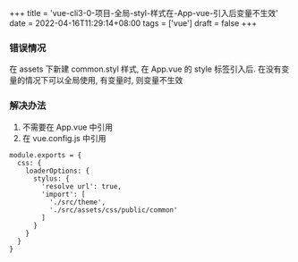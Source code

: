 +++
title = 'vue-cli3-0-项目-全局-styl-样式在-App-vue-引入后变量不生效'
date = 2022-04-16T11:29:14+08:00
tags = ['vue']
draft = false
+++

### 错误情况
在 assets 下新建 common.styl 样式, 在 App.vue 的 style 标签引入后. 在没有变量的情况下可以全局使用, 有变量时, 则变量不生效

### 解决办法
1. 不需要在 App.vue 中引用
2. 在 vue.config.js 中引用
```
module.exports = {
  css: {
    loaderOptions: {
      stylus: {
        'resolve url': true,
        'import': [
          './src/theme',
          './src/assets/css/public/common'
        ]
      }
    }
  }
}
```
